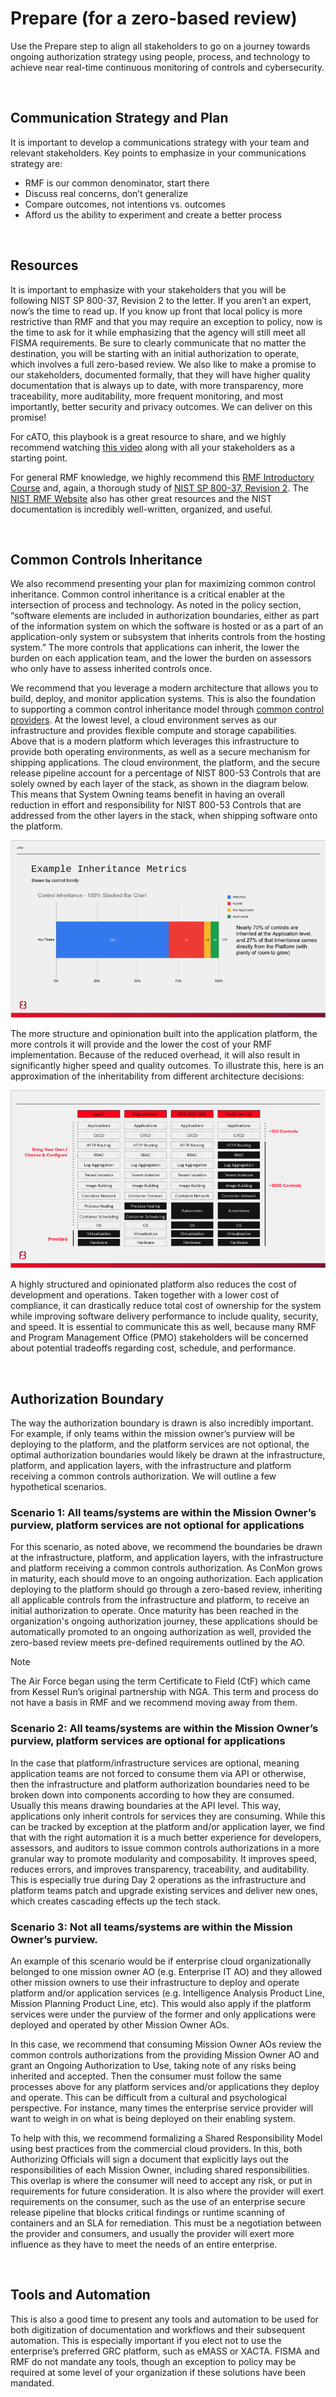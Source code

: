 # Prepare (for a zero-based review)

Use the Prepare step to align all stakeholders to go on a journey towards ongoing authorization strategy using people, process, and technology to achieve near real-time continuous monitoring of controls and cybersecurity. 

<br/>

## Communication Strategy and Plan

It is important to develop a communications strategy with your team and relevant stakeholders. Key points to emphasize in your communications strategy are:

- RMF is our common denominator, start there
- Discuss real concerns, don’t generalize
- Compare outcomes, not intentions vs. outcomes
- Afford us the ability to experiment and create a better process

<br/>

## Resources

It is important to emphasize with your stakeholders that you will be following NIST SP 800-37, Revision 2 to the letter. If you aren’t an expert, now’s the time to read up.  If you know up front that local policy is more restrictive than RMF and that you may require an exception to policy, now is the time to ask for it while emphasizing that the agency will still meet all FISMA requirements. Be sure to clearly communicate that no matter the destination, you will be starting with an initial authorization to operate, which involves a full zero-based review. We also like to make a promise to our stakeholders, documented formally, that they will have higher quality documentation that is always up to date, with more transparency, more traceability, more auditability, more frequent monitoring, and most importantly, better security and privacy outcomes. We can deliver on this promise!

For cATO, this playbook is a great resource to share, and we highly recommend watching [this video](https://www.rise8.us/resources/continuous-delivery-for-nist-rmf-cato) along with all your stakeholders as a starting point.

For general RMF knowledge, we highly recommend this [RMF Introductory Course](https://csrc.nist.gov/Projects/risk-management/rmf-course) and, again, a thorough study of [NIST SP 800-37, Revision 2](https://csrc.nist.gov/publications/detail/sp/800-37/rev-2/final). The [NIST RMF Website](https://csrc.nist.gov/projects/risk-management) also has other great resources and the NIST documentation is incredibly well-written, organized, and useful.

<br/>

## Common Controls Inheritance

We also recommend presenting your plan for maximizing common control inheritance. Common control inheritance is a critical enabler at the intersection of process and technology. As noted in the policy section, “software elements are included in authorization boundaries, either as part of the information system on which the software is hosted or as a part of an application-only system or subsystem that inherits controls from the hosting system.” The more controls that applications can inherit, the lower the burden on each application team, and the lower the burden on assessors who only have to assess inherited controls once. 

We recommend that you leverage a modern architecture that allows you to build, deploy, and monitor application systems. This is also the foundation to supporting a common control inheritance model through [common control providers](https://csrc.nist.gov/glossary/term/common_control_provider#:~:text=Definition(s)%3A,controls%20inherited%20by%20information%20systems). At the lowest level, a cloud environment serves as our infrastructure and provides flexible compute and storage capabilities. Above that is a modern platform which leverages this infrastructure to provide both operating environments, as well as a secure mechanism for shipping applications. The cloud environment, the platform, and the secure release pipeline account for a percentage of NIST 800-53 Controls that are solely owned by each layer of the stack, as shown in the diagram below. This means that System Owning teams benefit in having an overall reduction in effort and responsibility for NIST 800-53 Controls that are addressed from the other layers in the stack, when shipping software onto the platform.

![This is an image!](images/inheritance.png)

The more structure and opinionation built into the application platform, the more controls it will provide and the lower the cost of your RMF implementation. Because of the reduced overhead, it will also result in significantly higher speed and quality outcomes. To illustrate this, here is an approximation of the inheritability from different architecture decisions:

![This is an image!](images/opinionated-platform.png)

A highly structured and opinionated platform also reduces the cost of development and operations. Taken together with a lower cost of compliance, it can drastically reduce total cost of ownership for the system while improving software delivery performance to include quality, security, and speed. It is essential to communicate this as well, because many RMF and Program Management Office (PMO) stakeholders will be concerned about potential tradeoffs regarding cost, schedule, and performance.

<br/>

## Authorization Boundary

The way the authorization boundary is drawn is also incredibly important. For example, if only teams within the mission owner’s purview will be deploying to the platform, and the platform services are not optional, the optimal authorization boundaries would likely be drawn at the infrastructure, platform, and application layers, with the infrastructure and platform receiving a common controls authorization. We will outline a few hypothetical scenarios.

### Scenario 1: All teams/systems are within the Mission Owner’s purview, platform services are not optional for applications

For this scenario, as noted above, we recommend the boundaries be drawn at the infrastructure, platform, and application layers, with the infrastructure and platform receiving a common controls authorization. As ConMon grows in maturity, each should move to an ongoing authorization. Each application deploying to the platform should go through a zero-based review, inheriting all applicable controls from the infrastructure and platform, to receive an initial authorization to operate. Once maturity has been reached in the organization's ongoing authorization journey, these applications should be automatically promoted to an ongoing authorization as well, provided the zero-based review meets pre-defined requirements outlined by the AO. 

> [!NOTE]
> The Air Force began using the term Certificate to Field (CtF) which came from Kessel Run’s original partnership with NGA. This term and process do not have a basis in RMF and we recommend moving away from them.

### Scenario 2: All teams/systems are within the Mission Owner’s purview, platform services are optional for applications

In the case that platform/infrastructure services are optional, meaning application teams are not forced to consume them via API or otherwise, then the infrastructure and platform authorization boundaries need to be broken down into components according to how they are consumed. Usually this means drawing boundaries at the API level. This way, applications only inherit controls for services they are consuming. While this can be tracked by exception at the platform and/or application layer, we find that with the right automation it is a much better experience for developers, assessors, and auditors to issue common controls authorizations in a more granular way to promote modularity and composability. It improves speed, reduces errors, and improves transparency, traceability, and auditability. This is especially true during Day 2 operations as the infrastructure and platform teams patch and upgrade existing services and deliver new ones, which creates cascading effects up the tech stack.

### Scenario 3: Not all teams/systems are within the Mission Owner’s purview.

An example of this scenario would be if enterprise cloud organizationally belonged to one mission owner AO (e.g. Enterprise IT AO) and they allowed other mission owners to use their infrastructure to deploy and operate platform and/or application services (e.g. Intelligence Analysis Product Line, Mission Planning Product Line, etc). This would also apply if the platform services were under the purview of the former and only applications were deployed and operated by other Mission Owner AOs. 

In this case, we recommend that consuming Mission Owner AOs review the common controls authorizations from the providing Mission Owner AO and grant an Ongoing Authorization to Use, taking note of any risks being inherited and accepted. Then the consumer must follow the same processes above for any platform services and/or applications they deploy and operate. This can be difficult from a cultural and psychological perspective. For instance, many times the enterprise service provider will want to weigh in on what is being deployed on their enabling system. 

To help with this, we recommend formalizing a Shared Responsibility Model using best practices from the commercial cloud providers. In this, both Authorizing Officials will sign a document that explicitly lays out the responsibilities of each Mission Owner, including shared responsibilities. This overlap is where the consumer will need to accept any risk, or put in requirements for future consideration. It is also where the provider will exert requirements on the consumer, such as the use of an enterprise secure release pipeline that blocks critical findings or runtime scanning of containers and an SLA for remediation. This must be a negotiation between the provider and consumers, and usually the provider will exert more influence as they have to meet the needs of an entire enterprise.

<br/>

## Tools and Automation

This is also a good time to present any tools and automation to be used for both digitization of documentation and workflows and their subsequent automation. This is especially important if you elect not to use the enterprise’s preferred GRC platform, such as eMASS or XACTA. FISMA and RMF do not mandate any tools, though an exception to policy may be required at some level of your organization if these solutions have been mandated. 
